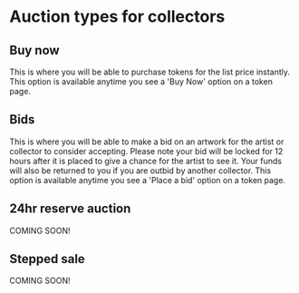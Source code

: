 # Auction types for collectors

## Buy now
This is where you will be able to purchase tokens for the list price instantly. This option is available anytime you see a 'Buy Now' option on a token page.

## Bids
This is where you will be able to make a bid on an artwork for the artist or collector to consider accepting. Please note your bid will be locked for 12 hours after it is placed to give a chance for the artist to see it. Your funds will also be returned to you if you are outbid by another collector. This option is available anytime you see a 'Place a bid' option on a token page.


## 24hr reserve auction

COMING SOON!

## Stepped sale

COMING SOON!



